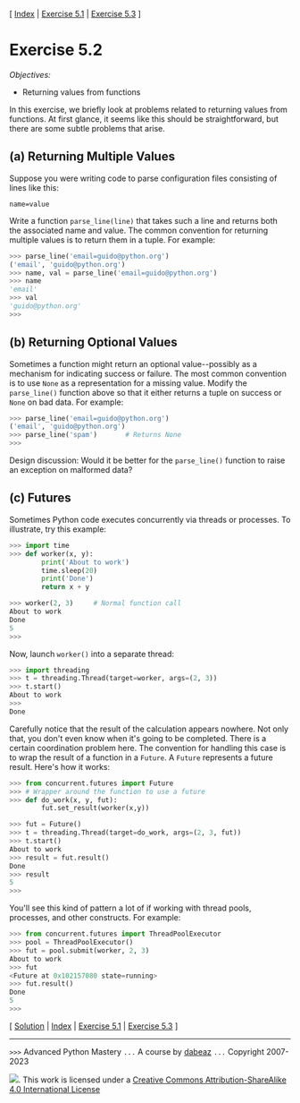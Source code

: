 \[ [Index](index.md) | [Exercise 5.1](ex5_1.md) | [Exercise 5.3](ex5_3.md) \]

# Exercise 5.2

*Objectives:*

- Returning values from functions

In this exercise, we briefly look at problems related to returning values from functions.
At first glance, it seems like this should be straightforward, but there are some
subtle problems that arise.

## (a) Returning Multiple Values

Suppose you were writing code to parse configuration files consisting of lines like this:

    name=value

Write a function `parse_line(line)` that takes such a line and returns both the associated name and
value.  The common convention for returning multiple values is to return them in a tuple.  For example:

```python
>>> parse_line('email=guido@python.org')
('email', 'guido@python.org')
>>> name, val = parse_line('email=guido@python.org')
>>> name
'email'
>>> val
'guido@python.org'
>>>
```

## (b) Returning Optional Values

Sometimes a function might return an optional value--possibly as a mechanism for indicating
success or failure.  The most common convention is to use `None` as a representation for
a missing value.  Modify the `parse_line()` function above so that it either returns a tuple
on success or `None` on bad data.  For example:

```python
>>> parse_line('email=guido@python.org')
('email', 'guido@python.org')
>>> parse_line('spam')       # Returns None
>>>
```

Design discussion:  Would it be better for the `parse_line()` function to raise an exception
on malformed data?

## (c) Futures

Sometimes Python code executes concurrently via threads or processes.  To illustrate, try
this example:

```python
>>> import time
>>> def worker(x, y):
        print('About to work')
        time.sleep(20)
        print('Done')
        return x + y

>>> worker(2, 3)     # Normal function call
About to work
Done
5
>>>
```

Now, launch `worker()` into a separate thread:

```python
>>> import threading
>>> t = threading.Thread(target=worker, args=(2, 3))
>>> t.start()
About to work
>>>
Done
```

Carefully notice that the result of the calculation appears nowhere. Not only that, you don't even
know when it's going to be completed.   There is a certain coordination problem here. The
convention for handling this case is to wrap the result of a function in a `Future`.  A
`Future` represents a future result. Here's how it works:

```python
>>> from concurrent.futures import Future
>>> # Wrapper around the function to use a future
>>> def do_work(x, y, fut):
        fut.set_result(worker(x,y))

>>> fut = Future()
>>> t = threading.Thread(target=do_work, args=(2, 3, fut))
>>> t.start()
About to work
>>> result = fut.result()
Done
>>> result
5
>>>
```

You'll see this kind of pattern a lot of if working with thread pools, processes, and other
constructs.  For example:

```python
>>> from concurrent.futures import ThreadPoolExecutor
>>> pool = ThreadPoolExecutor()
>>> fut = pool.submit(worker, 2, 3)
About to work
>>> fut
<Future at 0x102157080 state=running>
>>> fut.result()
Done
5
>>>
```

\[ [Solution](soln5_2.md) | [Index](index.md) | [Exercise 5.1](ex5_1.md) | [Exercise 5.3](ex5_3.md) \]

----
`>>>` Advanced Python Mastery
`...` A course by [dabeaz](https://www.dabeaz.com)
`...` Copyright 2007-2023

![](https://i.creativecommons.org/l/by-sa/4.0/88x31.png). This work is licensed under a [Creative Commons Attribution-ShareAlike 4.0 International License](http://creativecommons.org/licenses/by-sa/4.0/)
